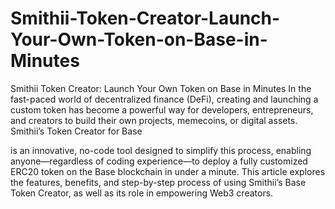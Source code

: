 # Smithii-Token-Creator-Launch-Your-Own-Token-on-Base-in-Minutes
Smithii Token Creator: Launch Your Own Token on Base in Minutes
In the fast-paced world of decentralized finance (DeFi), creating and launching a custom token has become a powerful way for developers, entrepreneurs, and creators to build their own projects, memecoins, or digital assets. Smithii’s Token Creator for Base 

 is an innovative, no-code tool designed to simplify this process, enabling anyone—regardless of coding experience—to deploy a fully customized ERC20 token on the Base blockchain in under a minute. This article explores the features, benefits, and step-by-step process of using Smithii’s Base Token Creator, as well as its role in empowering Web3 creators.

